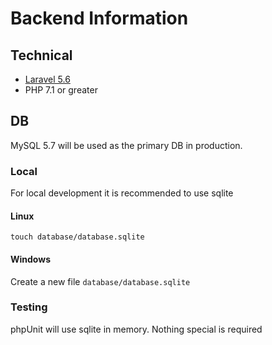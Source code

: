 # Backend Information

## Technical

- [Laravel 5.6](https://laravel.com/docs/5.6/installation)
- PHP 7.1 or greater

## DB

MySQL 5.7 will be used as the primary DB in production.

### Local

For local development it is recommended to use sqlite

#### Linux

```linux
touch database/database.sqlite
```

#### Windows

Create a new file `database/database.sqlite`

### Testing

phpUnit will use sqlite in memory.  Nothing special is required

